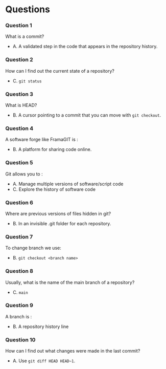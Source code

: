 # Questions

### Question 1

What is a commit?

- A. A validated step in the code that appears in the repository history.

### Question 2

How can I find out the current state of a repository?
 
- C. `git status`
 

### Question 3

What is HEAD?

- B. A cursor pointing to a commit that you can move with `git checkout`.

### Question 4

A software forge like FramaGIT is :

- B. A platform for sharing code online.
 

### Question 5

Git allows you to :

- A. Manage multiple versions of software/script code
- C. Explore the history of software code
 
### Question 6

Where are previous versions of files hidden in git?

- B. In an invisible .git folder for each repository.
 

### Question 7

To change branch we use:

- B. `git checkout <branch name>`

### Question 8

Usually, what is the name of the main branch of a repository?

- C. `main`

### Question 9

A branch is :

- B. A repository history line

### Question 10

How can I find out what changes were made in the last commit?

- A. Use `git diff HEAD HEAD~1`.